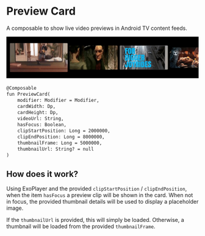 # Preview Card

A composable to show live video previews in Android TV content feeds.

![](art/preview_card.gif)

```
@Composable
fun PreviewCard(
    modifier: Modifier = Modifier,
    cardWidth: Dp,
    cardHeight: Dp,
    videoUrl: String,
    hasFocus: Boolean,
    clipStartPosition: Long = 2000000,
    clipEndPosition: Long = 8000000,
    thumbnailFrame: Long = 5000000,
    thumbnailUrl: String? = null
)
```

## How does it work?

Using ExoPlayer and the provided `clipStartPosition` / `clipEndPosition`, when the item `hasFocus` a preview clip
will be shown in the card. When not in focus, the provided thumbnail details will be used to display
a placeholder image.

If the `thumbnailUrl` is provided, this will simply be loaded. Otherwise, a thumbnail will be loaded from the provided `thumbnailFrame`.